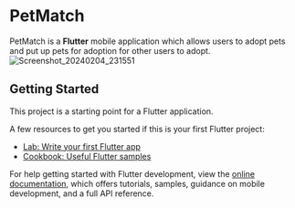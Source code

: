 # PetMatch

PetMatch is a **Flutter** mobile application which allows users to adopt pets and put up pets for adoption for other users to adopt.
![Screenshot_20240204_231551](https://github.com/moonflaked/PetMatch/assets/38088616/5f9a244a-50e6-4f24-853f-0fb451a3eeb2)


## Getting Started

This project is a starting point for a Flutter application.

A few resources to get you started if this is your first Flutter project:

- [Lab: Write your first Flutter app](https://docs.flutter.dev/get-started/codelab)
- [Cookbook: Useful Flutter samples](https://docs.flutter.dev/cookbook)

For help getting started with Flutter development, view the
[online documentation](https://docs.flutter.dev/), which offers tutorials,
samples, guidance on mobile development, and a full API reference.
